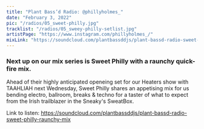 ```yaml
---
title: "Plant Bass’d Radio: @phillyholmes_"
date: "February 3, 2022"
pic: "/radios/05_sweet-philly.jpg"
tracklist: "/radios/05_sweey-philly-setlist.jpg"
artistPage: "https://www.instagram.com/phillyholmes_/"
mixLink: "https://soundcloud.com/plantbassddjs/plant-bassd-radio-sweet-philly-raunchy-mix"
---
```


### Next up on our mix series is Sweet Philly with a raunchy quick-fire mix.

Ahead of their highly anticipated openeing set for our Heaters show with TAAHLIAH next Wednesday, Sweet Philly shares an appetising mix for us bending electro, ballroom, breaks & techno for a taster of what to expect from the Irish trailblazer in the Sneaky's SweatBox.

Link to listen: https://soundcloud.com/plantbassddjs/plant-bassd-radio-sweet-philly-raunchy-mix
